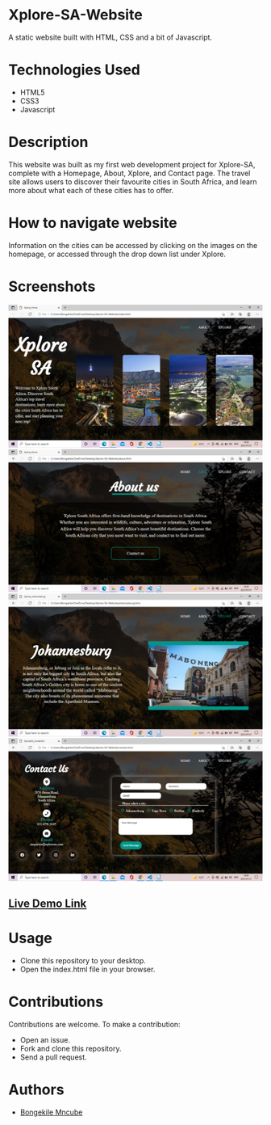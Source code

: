 # Xplore-SA-Website
A static website built with HTML, CSS and a bit of Javascript. 

# Technologies Used
* HTML5
* CSS3
* Javascript

# Description
This website was built as my first web development project for Xplore-SA, complete with a Homepage, About, Xplore, and Contact page. The travel site allows users to discover their favourite cities in South Africa, and learn more about what each of these cities has to offer. 

# How to navigate website

Information on the cities can be accessed by clicking on the images on the homepage, or accessed through the drop down list under Xplore. 

# Screenshots

![XploreSA Homepage](images/home.png)
![XploreSA About page](images/about.png)
![XploreSA Xplore page](images/xplore.png)
![XploreSA Contact page](images/contact.png)

## [Live Demo Link](https://rawcdn.githack.com/BongekileM/Xplore-SA-Website/83dbdf1e1ab5603549c12b61921e83ac85c11699/index.html)

# Usage

* Clone this repository to your desktop.
* Open the index.html file in your browser. 

# Contributions

Contributions are welcome. To make a contribution:
* Open an issue.
* Fork and clone this repository.
* Send a pull request.

# Authors 
* [Bongekile Mncube](https://github.com/BongekileM)
